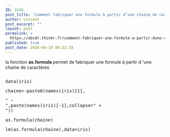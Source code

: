 ```yaml
---
ID: 3249
post_title: 'Comment fabriquer une formule à partir d’une chaine de caractères? : as.formula()'
author: vincent
post_excerpt: ""
layout: post
permalink: >
  https://abcdr.thinkr.fr/comment-fabriquer-une-formule-a-partir-dune-chaine-de-caracteres-as-formula/
published: true
post_date: 2016-04-19 08:33:18
---
```

la fonction <strong>as.formula </strong>permet de fabriquer une formule à partir d 'une chaine de caractères<br /> <pre><p>data(iris)</p><p>chaine&lt;-paste0(names(iris)[1],</p><p>" ~ ",paste(names(iris)[-1],collapse=" + "))</p><p>as.formula(chaine)</p><p>lm(as.formula(chaine),data=iris)</p></pre>